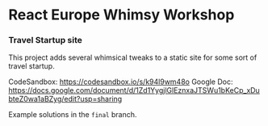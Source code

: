# React Europe Whimsy Workshop

### Travel Startup site

This project adds several whimsical tweaks to a static site for some sort of travel startup.

CodeSandbox: https://codesandbox.io/s/k94l9wm48o
Google Doc: https://docs.google.com/document/d/1Zd1YygjlGlEznxaJTSWu1bKeCp_xDubteZ0wa1aBZyg/edit?usp=sharing

Example solutions in the `final` branch.
